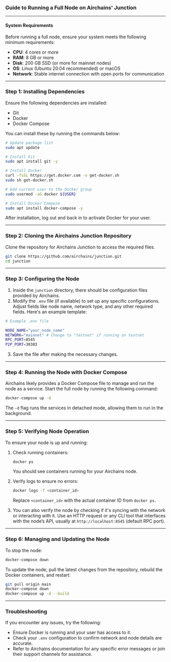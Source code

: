 ### Guide to Running a Full Node on Airchains' Junction

---

#### **System Requirements**
Before running a full node, ensure your system meets the following minimum requirements:

- **CPU**: 4 cores or more
- **RAM**: 8 GB or more
- **Disk**: 200 GB SSD (or more for mainnet nodes)
- **OS**: Linux (Ubuntu 20.04 recommended) or macOS
- **Network**: Stable internet connection with open ports for communication

---

### **Step 1: Installing Dependencies**

Ensure the following dependencies are installed:
- Git
- Docker
- Docker Compose

You can install these by running the commands below:

```bash
# Update package list
sudo apt update

# Install Git
sudo apt install git -y

# Install Docker
curl -fsSL https://get.docker.com -o get-docker.sh
sudo sh get-docker.sh

# Add current user to the Docker group
sudo usermod -aG docker ${USER}

# Install Docker Compose
sudo apt install docker-compose -y
```

After installation, log out and back in to activate Docker for your user.

---

### **Step 2: Cloning the Airchains Junction Repository**

Clone the repository for Airchains Junction to access the required files.

```bash
git clone https://github.com/airchains/junction.git
cd junction
```

---

### **Step 3: Configuring the Node**

1. Inside the `junction` directory, there should be configuration files provided by Airchains.
2. Modify the `.env` file (if available) to set up any specific configurations. Adjust fields like node name, network type, and any other required fields. Here's an example template:

```bash
# Example .env file

NODE_NAME="your_node_name"
NETWORK="mainnet" # Change to "testnet" if running on testnet
RPC_PORT=8545
P2P_PORT=30303
```

3. Save the file after making the necessary changes.

---

### **Step 4: Running the Node with Docker Compose**

Airchains likely provides a Docker Compose file to manage and run the node as a service. Start the full node by running the following command:

```bash
docker-compose up -d
```

The `-d` flag runs the services in detached mode, allowing them to run in the background.

---

### **Step 5: Verifying Node Operation**

To ensure your node is up and running:

1. Check running containers:

    ```bash
    docker ps
    ```

   You should see containers running for your Airchains node.

2. Verify logs to ensure no errors:

    ```bash
    docker logs -f <container_id>
    ```

   Replace `<container_id>` with the actual container ID from `docker ps`.

3. You can also verify the node by checking if it's syncing with the network or interacting with it. Use an HTTP request or any CLI tool that interfaces with the node’s API, usually at `http://localhost:8545` (default RPC port).

---

### **Step 6: Managing and Updating the Node**

To stop the node:

```bash
docker-compose down
```

To update the node, pull the latest changes from the repository, rebuild the Docker containers, and restart:

```bash
git pull origin main
docker-compose down
docker-compose up -d --build
```

---

### **Troubleshooting**

If you encounter any issues, try the following:

- Ensure Docker is running and your user has access to it.
- Check your `.env` configuration to confirm network and node details are accurate.
- Refer to Airchains documentation for any specific error messages or join their support channels for assistance.
